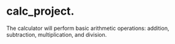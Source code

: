 # calc_project.
The calculator will perform basic arithmetic operations: addition, subtraction, multiplication, and division.
